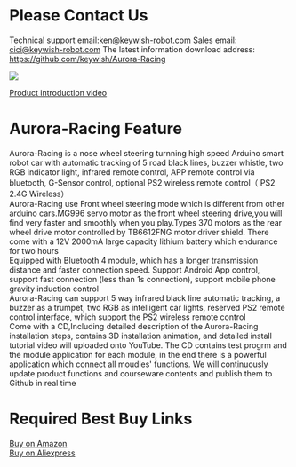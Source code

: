 # Please Contact Us
Technical support email:ken@keywish-robot.com
Sales email: cici@keywish-robot.com
The latest information download address: https://github.com/keywish/Aurora-Racing

![](https://github.com/keywish/Aurora-Racing/raw/master/Aurora-Racing.png)

[Product introduction video](https://www.youtube.com/watch?v=0xUjQ-OniiI) </br>

# Aurora-Racing Feature
Aurora-Racing is a nose wheel steering turnning high speed Arduino smart robot car with automatic tracking of 5 road black lines, buzzer whistle, two RGB indicator light, infrared remote control, APP remote control via bluetooth, G-Sensor control, optional PS2 wireless remote control（ PS2 2.4G Wireless）</br>
Aurora-Racing use Front wheel steering mode which is different from other arduino cars.MG996 servo motor as the front wheel steering drive,you will find very faster and smoothly when you play.Types 370 motors as the rear wheel drive motor controlled by TB6612FNG motor driver shield. There come with a 12V 2000mA large capacity lithium battery which endurance for two hours</br>
Equipped with Bluetooth 4 module, which has a longer transmission distance and faster connection speed. Support Android App control, support fast connection (less than 1s connection), support mobile phone gravity induction control</br>
Aurora-Racing can support 5 way infrared black line automatic tracking, a buzzer as a trumpet, two RGB as intelligent car lights, reserved PS2 remote control interface, which support the PS2 wireless remote control</br>
Come with a CD,Including detailed description of the Aurora-Racing installation steps, contains 3D installation animation, and detailed install tutorial video will uploaded onto YouTube. The CD contains test progrm and the module application for each module, in the end there is a powerful application which connect all moudles' functions. We will continuously update product functions and courseware contents and publish them to Github in real time</br>

# Required Best Buy Links
[Buy on Amazon](https://www.amazon.com/dp/B07DDG2YQQ) </br>
[Buy on Aliexpress](https://www.aliexpress.com/store/product/Keywish-Smart-Remote-Control-Car-Kit-High-Speed-Racing-Car-Robot-Building-Assembly-Kit-For-Arduino/3269016_32885519995.html?spm=2114.12010615.8148356.3.5db35830i611z2) </br>